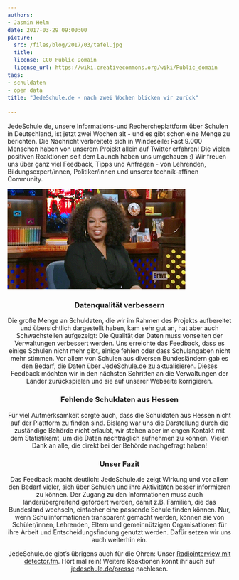 ```yaml
---
authors: 
- Jasmin Helm
date: 2017-03-29 09:00:00
picture:
  src: /files/blog/2017/03/tafel.jpg
  title: 
  license: CC0 Public Domain
  license_url: https://wiki.creativecommons.org/wiki/Public_domain
tags:
- schuldaten
- open data
title: "JedeSchule.de - nach zwei Wochen blicken wir zurück"

--- 
```

JedeSchule.de, unsere Informations-und Rechercheplattform über Schulen in Deutschland, ist jetzt zwei  Wochen alt - und es gibt schon eine Menge zu berichten. Die Nachricht verbreitete sich in Windeseile: Fast 9.000 Menschen haben von unserem Projekt allein auf Twitter erfahren! Die vielen positiven Reaktionen seit dem Launch haben uns umgehauen :) Wir freuen uns über ganz viel Feedback, Tipps und Anfragen - von Lehrenden, Bildungsexpert/innen, Politiker/innen und unserer technik-affinen Community. 

![Freude](/files/blog/2017/03/yeah.gif)<center>

### Datenqualität verbessern 
Die große Menge an Schuldaten, die wir im Rahmen des Projekts aufbereitet und übersichtlich dargestellt haben, kam sehr gut an, hat aber auch Schwachstellen aufgezeigt: 
Die Qualität der Daten muss vonseiten der Verwaltungen verbessert werden. Uns erreichte das Feedback, dass es einige Schulen nicht mehr gibt, einige fehlen oder dass Schulangaben nicht mehr stimmen. Vor allem von Schulen aus diversen Bundesländern gab es den Bedarf, die Daten über JedeSchule.de zu aktualisieren. Dieses Feedback möchten wir in den nächsten Schritten an die Verwaltungen der Länder zurückspielen und sie auf unserer Webseite korrigieren.

### Fehlende Schuldaten aus Hessen
Für viel Aufmerksamkeit sorgte auch, dass die Schuldaten aus Hessen nicht auf der Plattform zu finden sind. Bislang war uns die Darstellung durch die zuständige Behörde nicht erlaubt, wir stehen aber im engen Kontakt mit dem Statistikamt, um die Daten nachträglich aufnehmen zu können. Vielen Dank an alle, die direkt bei der Behörde nachgefragt haben! 

### Unser Fazit
Das Feedback macht deutlich: JedeSchule.de zeigt Wirkung und vor allem den Bedarf vieler, sich über Schulen und ihre Aktivitäten besser informieren zu können. Der Zugang zu den Informationen muss auch länderübergreifend gefördert werden, damit z.B. Familien, die das Bundesland wechseln, einfacher eine passende Schule finden können. Nur, wenn Schulinformationen transparent gemacht werden, können sie von Schüler/innen, Lehrenden, Eltern und gemeinnützigen Organisationen für ihre Arbeit und Entscheidungsfindung genutzt werden. Dafür setzen wir uns auch weiterhin ein. 

JedeSchule.de gibt’s übrigens auch für die Ohren: Unser [Radiointerview mit detector.fm](https://detektor.fm/gesellschaft/frag-den-staat-schulen-vergleichen). Hört mal rein! Weitere Reaktionen könnt ihr auch auf [jedeschule.de/presse](https://jedeschule.de/presse) nachlesen. 

